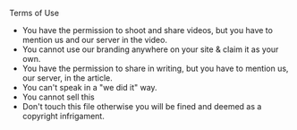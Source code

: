 Terms of Use

- You have the permission to shoot and share videos, but you have to mention us and our server in the video.
- You cannot use our branding anywhere on your site & claim it as your own.
- You have the permission to share in writing, but you have to mention us, our server, in the article.
- You can't speak in a "we did it" way.
- You cannot sell this
- Don't touch this file otherwise you will be fined and deemed as a copyright infrigament.